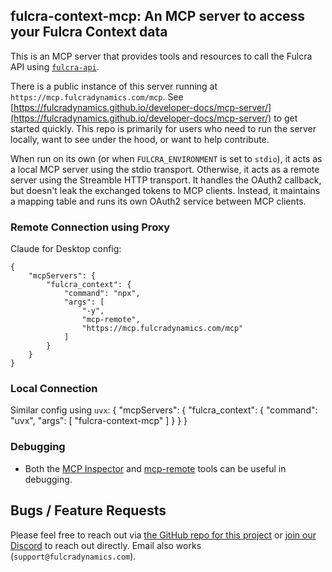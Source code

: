 ## fulcra-context-mcp: An MCP server to access your Fulcra Context data

This is an MCP server that provides tools and resources to call the Fulcra API using [`fulcra-api`](https://github.com/fulcradynamics/fulcra-api-python).

There is a public instance of this server running at `https://mcp.fulcradynamics.com/mcp`.  See [https://fulcradynamics.github.io/developer-docs/mcp-server/](https://fulcradynamics.github.io/developer-docs/mcp-server/) to get started quickly.  This repo is primarily for users who need to run the server locally, want to see under the hood, or want to help contribute.

When run on its own (or when `FULCRA_ENVIRONMENT` is set to `stdio`), it acts as a local MCP server using the stdio transport.  Otherwise, it acts as a remote server using the Streamble HTTP transport.  It handles the OAuth2 callback, but doesn't leak the exchanged tokens to MCP clients.  Instead, it maintains a mapping table and runs its own OAuth2 service between MCP clients.

### Remote Connection using Proxy

Claude for Desktop config:
```
{
    "mcpServers": {
        "fulcra_context": {
            "command": "npx",
            "args": [
                "-y",
                "mcp-remote",
                "https://mcp.fulcradynamics.com/mcp"
            ]
        }
    }
}
```

### Local Connection

Similar config using `uvx`:
{
    "mcpServers": {
        "fulcra_context": {
            "command": "uvx",
            "args": [
                "fulcra-context-mcp"
            ]
        }
    }
}

### Debugging

- Both the [MCP Inspector](https://modelcontextprotocol.io/docs/tools/inspector) and [mcp-remote](https://github.com/geelen/mcp-remote) tools can be useful in debugging.

## Bugs / Feature Requests

Please feel free to reach out via [the GitHub repo for this project](https://github.com/fulcradynamics/fulcra-context-mcp) or [join our Discord](https://discord.com/invite/aunahVEnPU) to reach out directly.  Email also works (`support@fulcradynamics.com`).

